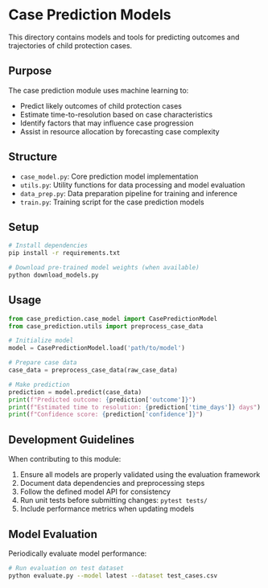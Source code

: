 # Case Prediction Models

This directory contains models and tools for predicting outcomes and trajectories of child protection cases.

## Purpose

The case prediction module uses machine learning to:
- Predict likely outcomes of child protection cases
- Estimate time-to-resolution based on case characteristics
- Identify factors that may influence case progression
- Assist in resource allocation by forecasting case complexity

## Structure

- `case_model.py`: Core prediction model implementation
- `utils.py`: Utility functions for data processing and model evaluation
- `data_prep.py`: Data preparation pipeline for training and inference
- `train.py`: Training script for the case prediction models

## Setup

```bash
# Install dependencies
pip install -r requirements.txt

# Download pre-trained model weights (when available)
python download_models.py
```

## Usage

```python
from case_prediction.case_model import CasePredictionModel
from case_prediction.utils import preprocess_case_data

# Initialize model
model = CasePredictionModel.load('path/to/model')

# Prepare case data
case_data = preprocess_case_data(raw_case_data)

# Make prediction
prediction = model.predict(case_data)
print(f"Predicted outcome: {prediction['outcome']}")
print(f"Estimated time to resolution: {prediction['time_days']} days")
print(f"Confidence score: {prediction['confidence']}")
```

## Development Guidelines

When contributing to this module:

1. Ensure all models are properly validated using the evaluation framework
2. Document data dependencies and preprocessing steps
3. Follow the defined model API for consistency
4. Run unit tests before submitting changes: `pytest tests/`
5. Include performance metrics when updating models

## Model Evaluation

Periodically evaluate model performance:

```bash
# Run evaluation on test dataset
python evaluate.py --model latest --dataset test_cases.csv
```


